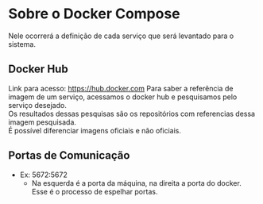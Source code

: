 # Sobre o Docker Compose
Nele ocorrerá a definição de cada serviço que será levantado para o sistema.
## Docker Hub
Link para acesso: https://hub.docker.com
Para saber a referência de imagem de um serviço, acessamos o docker hub e pesquisamos pelo serviço desejado.  
Os resultados dessas pesquisas são os repositórios com referencias dessa imagem pesquisada.  
É possível diferenciar imagens oficiais e não oficiais.
## Portas de Comunicação
* Ex: 5672:5672
  - Na esquerda é a porta da máquina, na direita a porta do docker. Esse é o processo de espelhar portas.
